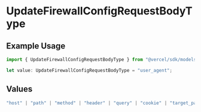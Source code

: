 # UpdateFirewallConfigRequestBodyType

## Example Usage

```typescript
import { UpdateFirewallConfigRequestBodyType } from "@vercel/sdk/models/operations/updatefirewallconfig.js";

let value: UpdateFirewallConfigRequestBodyType = "user_agent";
```

## Values

```typescript
"host" | "path" | "method" | "header" | "query" | "cookie" | "target_path" | "ip_address" | "region" | "protocol" | "scheme" | "environment" | "user_agent" | "geo_continent" | "geo_country" | "geo_country_region" | "geo_city" | "geo_as_number" | "ja4_digest" | "ja3_digest" | "rate_limit_api_id"
```
